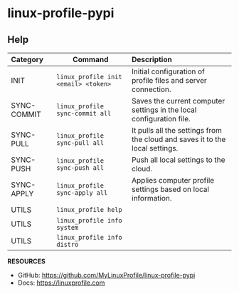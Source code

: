 # linux-profile-pypi

## Help

| Category    | Command                                | Description                                                                   |
|:------------|----------------------------------------|:------------------------------------------------------------------------------|
| INIT        | ``linux_profile init <email> <token>`` | Initial configuration of profile files and server connection.                 |
| SYNC-COMMIT | ``linux_profile sync-commit all``      | Saves the current computer settings in the local configuration file.          |
| SYNC-PULL   | ``linux_profile sync-pull all``        | It pulls all the settings from the cloud and saves it to the local settings.  |
| SYNC-PUSH   | ``linux_profile sync-push all``        | Push all local settings to the cloud.                                         |
| SYNC-APPLY  | ``linux_profile sync-apply all``       | Applies computer profile settings based on local information.                 |
| UTILS       | ``linux_profile help``                 |                                                                               |
| UTILS       | ``linux_profile info system``          |                                                                               |
| UTILS       | ``linux_profile info distro``          |                                                                               |               

**RESOURCES**
- GitHub: https://github.com/MyLinuxProfile/linux-profile-pypi
- Docs:   https://linuxprofile.com
